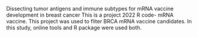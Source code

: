 Dissecting tumor antigens and immune subtypes for mRNA vaccine development in breast cancer
This is a project 2022 R code- mRNA vaccine.
This project was used to fliter BRCA mRNA vaccine candidates. 
In this study, online tools and R package were used both.

